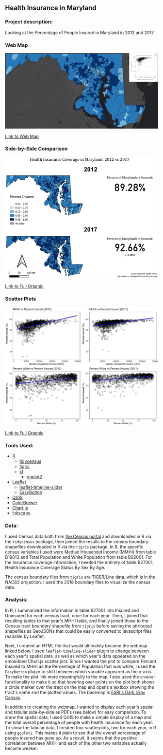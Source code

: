 ## Health Insurance in Maryland

### Project description:   
Looking at the Percentage of People Insured in Maryland in 2012 and 2017.   

### Web Map  
[<img src="images/map_preview.jpg?raw=true">](https://jdrew3.github.io/project3_486/webmap/index.html)    

[Link to Web Map](https://jdrew3.github.io/project3_486/webmap/index.html)    

### Side-by-Side Comparison
[<img src="images/pdf_preview.jpg?raw=true">](compare_v2.pdf)   

[Link to Full Graphic](compare_v2.pdf)   

### Scatter Plots   
[<img src="images/plots_preview.jpg?raw=true">](plots.pdf)   

[Link to Full Graphic](plots.pdf)   

### Tools Used:    
* [R](https://www.r-project.org/) 
  + [tidycensus](https://cran.r-project.org/web/packages/tidycensus/index.html)
  + [tigris](https://cran.r-project.org/web/packages/tigris/index.html)
  + [sf](https://cran.r-project.org/web/packages/sf/index.html)
	+ [ggplot2](https://cran.r-project.org/web/packages/ggplot2/index.html)
* [Leaflet](https://leafletjs.com/)
  + [leaflet-timeline-slider](https://github.com/svitkin/leaflet-timeline-slider)
  + [EasyButton](https://github.com/CliffCloud/Leaflet.EasyButton)
* [QGIS](https://qgis.org)
* [ColorBrewer](https://colorbrewer2.org/)
* [Chart.js](https://www.chartjs.org/)  
* [Inkscape](https://inkscape.org/)  

### Data:    
I used Census data both from [the Census portal](https://data.census.gov) and downloaded in R via the `tidycensus` package, then joined the results to the census boundary shapefiles downloaded in R via the `tigris` package. In R, the specific census variables I used were  Median Household Income (MMHI) from table B19013 and Total Population and White Population from table B02001. For the insurance coverage information, I needed the entirety of table B27001, Health Insurance Coverage Status By Sex By Age.   

The census boundary files from `tigris` are TIGER/Line data, which is in the NAD83 projection. I used the 2018 boundary files to visualize the census data.   

### Analysis:   
In R, I summarized the information in table B27001 into Insured and Uninsured for each census tract, once for each year. Then, I joined that resulting tables to that year's MHHI table, and finally joined those to the Census tract boundary shapefile from `tigris` before saving the attributed shapefiles as GeoJSONs that could be easily converted to javascript files readable by Leaflet.  

Next, I created an HTML file that would ultimately become the webmap linked below. I used `leaflet-timeline-slider` plugin to change between each year's spatial data, as well as which year's data appeared on the embedded Chart.js scatter plot. Since I wanted the plot to compare Percent Insured to MHHI as the Percentage of Population that was white, I used the `EasyButton` plugin to shift between which variable appeared as the x-axis. To make the plot link more meaningfully to the map, I also used the `onHover` functionality to make it so that hovering over points on the plot both shows a circle marker over the tract on the map and opens a textbox showing the tract's name and the plotted values. The basemap is [ESRI's Dark Gray Canvas](https://www.arcgis.com/home/item.html?id=1970c1995b8f44749f4b9b6e81b5ba45).  

In addition to creating the webmap, I wanted to display each year's spatial and tabular side-by-side as PDFs (see below) for easy comparison. To show the spatial data, I used QGIS to make a simple display of a map and the total overall percentage of people with health insurance for each year. To show the tabular data, I created four scatterplots, two for each year, in R using `ggplot2`. This makes it plain to see that the overall percentage of people insured has gone up. As a result, it seems that the positive correlation between MHHI and each of the other two variables actually became weaker.  

